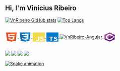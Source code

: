 ## Hi, I'm Vinícius Ribeiro

[![VnRibeiro GitHub stats](https://github-readme-stats.vercel.app/api?username=vnribeiro&show_icons=true&include_all_commits=true&count_private=true&theme=onedark)](https://github.com/vnribeiro)
[![Top Langs](https://github-readme-stats.vercel.app/api/top-langs/?username=vnribeiro&layout=compact&langs_count=7&theme=onedark)](https://github.com/vnribeiro)

<div style="display: inline_block"><br>
 <a href="https://github.com/vnribeiro">
  <img align="center" alt="VnRibeiro-HTML" height="30" width="40" src="https://raw.githubusercontent.com/devicons/devicon/master/icons/html5/html5-original.svg">
  <img align="center" alt="VnRibeiro-CSS" height="30" width="40" src="https://raw.githubusercontent.com/devicons/devicon/master/icons/css3/css3-original.svg">
  <img align="center" alt="VnRibeiro-Js" height="30" width="40" src="https://raw.githubusercontent.com/devicons/devicon/master/icons/javascript/javascript-plain.svg">
  <img align="center" alt="VnRibeiro-Ts" height="30" width="40" src="https://raw.githubusercontent.com/devicons/devicon/master/icons/typescript/typescript-plain.svg">
  <img align="center" alt="VnRibeiro-Angular" height="30" width="40" src="https://cdn.jsdelivr.net/gh/devicons/devicon/icons/angularjs/angularjs-original.svg">
  <img align="center" alt="VnRibeiro-Csharp" height="30" width="40" src="https://raw.githubusercontent.com/devicons/devicon/master/icons/csharp/csharp-original.svg">
 </a>
</div>
  
  ##
 
<div> 
  <a href="https://www.youtube.com/channel/UCwuK7rMjIBJESZ_Q79oApOw" target="_blank"><img src="https://img.shields.io/badge/YouTube-FF0000?style=for-the-badge&logo=youtube&logoColor=white" target="_blank"></a>
  <a href="https://www.instagram.com/_vnribeiro" target="_blank"><img src="https://img.shields.io/badge/-Instagram-%23E4405F?style=for-the-badge&logo=instagram&logoColor=white" target="_blank"></a>
  <a href = "mailto:contato.vnribeiro@gmail.com"><img src="https://img.shields.io/badge/Gmail-D14836?style=for-the-badge&logo=gmail&logoColor=white" target="_blank"></a>
  <a href="https://www.linkedin.com/in/vnribeirolink" target="_blank"><img src="https://img.shields.io/badge/-LinkedIn-%230077B5?style=for-the-badge&logo=linkedin&logoColor=white" target="_blank"></a> 
 
  [![Snake animation](https://github.com/vnribeiro/vnribeiro/blob/output/github-contribution-grid-snake.svg)](https://github.com/vnribeiro)
 
</div>
